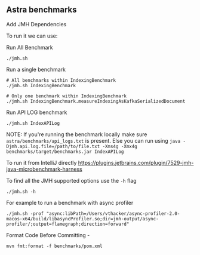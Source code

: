 Astra benchmarks
---------------

Add JMH Dependencies

To run it we can use:

Run All Benchmark
```
./jmh.sh
```

Run a single benchmark
```
# All benchmarks within IndexingBenchmark
./jmh.sh IndexingBenchmark

# Only one benchmark within IndexingBenchmark
./jmh.sh IndexingBenchmark.measureIndexingAsKafkaSerializedDocument
```

Run API LOG benchmark
```
./jmh.sh IndexAPILog
```
NOTE: If you're running the benchmark locally make sure `astra/benchmarks/api_logs.txt` is present. Else you can run using `java -Djmh.api.log.file=/path/to/file.txt -Xms4g -Xmx4g benchmarks/target/benchmarks.jar IndexAPILog`

To run it from IntelliJ directly https://plugins.jetbrains.com/plugin/7529-jmh-java-microbenchmark-harness

To find all the JMH supported options use the `-h` flag
```
./jmh.sh -h
```

For example to run a benchmark with async profiler

```
./jmh.sh -prof "async:libPath=/Users/vthacker/async-profiler-2.0-macos-x64/build/libasyncProfiler.so;dir=jmh-output/async-profiler/;output=flamegraph;direction=forward"
```

Format Code Before Committing -
```
mvn fmt:format -f benchmarks/pom.xml
```
